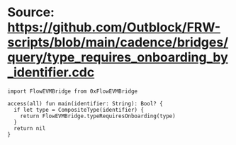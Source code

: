 # Source: https://github.com/Outblock/FRW-scripts/blob/main/cadence/bridges/query/type_requires_onboarding_by_identifier.cdc

```
import FlowEVMBridge from 0xFlowEVMBridge

access(all) fun main(identifier: String): Bool? {
  if let type = CompositeType(identifier) {
    return FlowEVMBridge.typeRequiresOnboarding(type)
  }
  return nil
}

```